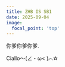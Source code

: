 ```yaml
---
title: ZHB IS SB1
date: 2025-09-04
image:
  focal_point: 'top'
---
```


你爹你爹你爹.

<!--more-->

Ciallo～(∠・ω< )⌒☆
